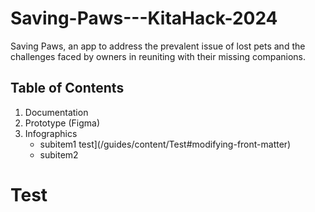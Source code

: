 # Saving-Paws---KitaHack-2024
Saving Paws, an app to address the prevalent issue of lost pets and the challenges faced by owners in reuniting with their missing companions. 

## Table of Contents
1. Documentation
2. Prototype (Figma)
3. Infographics 
    * subitem1 test](/guides/content/Test#modifying-front-matter)
    * subitem2
  
# Test
